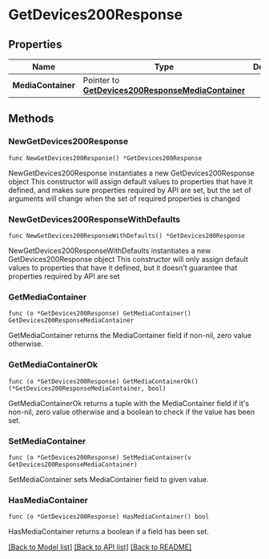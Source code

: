 # GetDevices200Response

## Properties

Name | Type | Description | Notes
------------ | ------------- | ------------- | -------------
**MediaContainer** | Pointer to [**GetDevices200ResponseMediaContainer**](GetDevices200ResponseMediaContainer.md) |  | [optional] 

## Methods

### NewGetDevices200Response

`func NewGetDevices200Response() *GetDevices200Response`

NewGetDevices200Response instantiates a new GetDevices200Response object
This constructor will assign default values to properties that have it defined,
and makes sure properties required by API are set, but the set of arguments
will change when the set of required properties is changed

### NewGetDevices200ResponseWithDefaults

`func NewGetDevices200ResponseWithDefaults() *GetDevices200Response`

NewGetDevices200ResponseWithDefaults instantiates a new GetDevices200Response object
This constructor will only assign default values to properties that have it defined,
but it doesn't guarantee that properties required by API are set

### GetMediaContainer

`func (o *GetDevices200Response) GetMediaContainer() GetDevices200ResponseMediaContainer`

GetMediaContainer returns the MediaContainer field if non-nil, zero value otherwise.

### GetMediaContainerOk

`func (o *GetDevices200Response) GetMediaContainerOk() (*GetDevices200ResponseMediaContainer, bool)`

GetMediaContainerOk returns a tuple with the MediaContainer field if it's non-nil, zero value otherwise
and a boolean to check if the value has been set.

### SetMediaContainer

`func (o *GetDevices200Response) SetMediaContainer(v GetDevices200ResponseMediaContainer)`

SetMediaContainer sets MediaContainer field to given value.

### HasMediaContainer

`func (o *GetDevices200Response) HasMediaContainer() bool`

HasMediaContainer returns a boolean if a field has been set.


[[Back to Model list]](../README.md#documentation-for-models) [[Back to API list]](../README.md#documentation-for-api-endpoints) [[Back to README]](../README.md)


